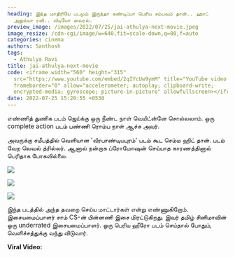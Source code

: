```yaml
---
heading: இந்த மாதிரியே படமும் இருந்தா கண்டிப்பா பெரிய சம்பவம் தான்.. ஹாட்
  அதுல்யா ரவி.. வீடியோ வைரல்.
preview_image: /images/2022/07/25/jai-athulya-next-movie.jpeg
image_resize: /cdn-cgi/image/w=640,fit=scale-down,q=80,f=auto
categories: cinema
authors: Santhosh
tags:
  - Athulya Ravi
title: jai-athulya-next-movie
code: <iframe width="560" height="315"
  src="https://www.youtube.com/embed/2qIYcUw9ymM" title="YouTube video player"
  frameborder="0" allow="accelerometer; autoplay; clipboard-write;
  encrypted-media; gyroscope; picture-in-picture" allowfullscreen></iframe>
date: 2022-07-25 15:20:55 +0530
---
```

எண்ணித் துணிக படம் ஜெய்க்கு ஒரு நீண்ட நாள் வெயிட்ன்னே சொல்லலாம். ஒரு complete action படம் பண்ணி ரொம்ப நாள் ஆச்சு அவர்.

அவருக்கு சமீபத்தில் வெளியான 'வீரபாண்டியபுரம்' படம் கூட செம்ம ஹிட் தான். படம் வேற லெவல் த்ரில்லர். ஆனால் நன்றாக ப்ரோமோஷன் செய்யாத காரணத்தினால் பெரிதாக போகவில்லை.

![](/images/2022/07/25/enni-thuniga-trailer-1.jpeg)

![](/images/2022/07/25/enni-thuniga-trailer-2.jpeg)

![](/images/2022/07/25/enni-thuniga-trailer-3.jpeg)

இந்த படத்தில் அந்த தவறை செய்ய மாட்டார்கள் என்று எண்ணுகிறோம். இசையமைப்பாளர் சாம் CS-ன் பின்னணி இசை மிரட்டுகிறது. இவர் தமிழ் சினிமாவின் ஒரு underrated இசையமைப்பாளர். ஒரு பெரிய ஹீரோ படம் செய்தால் போதும், வெளிச்சத்துக்கு வந்து விடுவார்.

**Viral Video:**